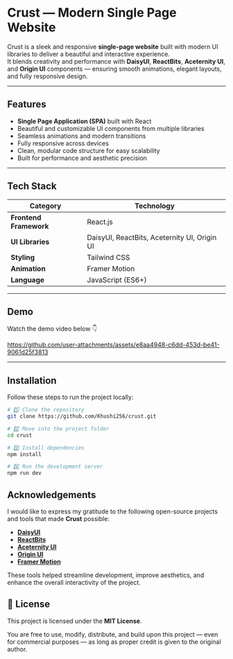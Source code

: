 #  Crust — Modern Single Page Website

Crust is a sleek and responsive **single-page website** built with modern UI libraries to deliver a beautiful and interactive experience.  
It blends creativity and performance with **DaisyUI**, **ReactBits**, **Aceternity UI**, and **Origin UI** components — ensuring smooth animations, elegant layouts, and fully responsive design.

---

##  Features

-  **Single Page Application (SPA)** built with React  
-  Beautiful and customizable UI components from multiple libraries  
-  Seamless animations and modern transitions  
-  Fully responsive across devices  
-  Clean, modular code structure for easy scalability  
-  Built for performance and aesthetic precision  

---

##  Tech Stack

| Category | Technology |
|-----------|-------------|
| **Frontend Framework** | React.js |
| **UI Libraries** | DaisyUI, ReactBits, Aceternity UI, Origin UI |
| **Styling** | Tailwind CSS |
| **Animation** | Framer Motion |
| **Language** | JavaScript (ES6+) |

---

##  Demo

Watch the demo video below 👇  

https://github.com/user-attachments/assets/e8aa4948-c6dd-453d-be41-9061d25f3813

---

##  Installation

Follow these steps to run the project locally:

```bash
# 1️⃣ Clone the repository
git clone https://github.com/Khushi256/crust.git

# 2️⃣ Move into the project folder
cd crust

# 3️⃣ Install dependencies
npm install

# 4️⃣ Run the development server
npm run dev
```
##  Acknowledgements

I would like to express my gratitude to the following open-source projects and tools that made **Crust** possible:

-  [**DaisyUI**](https://daisyui.com/) 
-  [**ReactBits**](https://reactbits.dev/) 
-  [**Aceternity UI**](https://ui.aceternity.com/)
-  [**Origin UI**](https://originui.com/)
-  [**Framer Motion**](https://www.framer.com/motion/) 

These tools helped streamline development, improve aesthetics, and enhance the overall interactivity of the project.


## 📜 License

This project is licensed under the **MIT License**.

You are free to use, modify, distribute, and build upon this project — even for commercial purposes — as long as proper credit is given to the original author.




